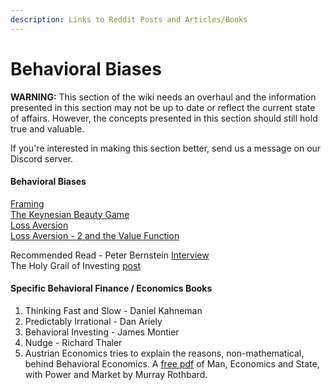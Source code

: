 ```yaml
---
description: Links to Reddit Posts and Articles/Books
---
```


# Behavioral Biases

**WARNING:** This section of the wiki needs an overhaul and the information presented in this section may not be up to date or reflect the current state of affairs. However, the concepts presented in this section should still hold true and valuable.

If you're interested in making this section better, send us a message on our Discord server.

#### **Behavioral Biases**

[Framing](http://redd.it/2b1h18)  
[The Keynesian Beauty Game](http://redd.it/2c542r)  
[Loss Aversion](http://redd.it/2duyp9)  
[Loss Aversion - 2 and the Value Function](http://redd.it/2fmg7h)

Recommended Read - Peter Bernstein [Interview](http://redd.it/2dfgll)  
The Holy Grail of Investing [post](http://redd.it/2bdjtz)

#### **Specific Behavioral Finance / Economics Books**

1.  Thinking Fast and Slow - Daniel Kahneman
2.  Predictably Irrational - Dan Ariely
3.  Behavioral Investing - James Montier
4.  Nudge - Richard Thaler
5.  Austrian Economics tries to explain the reasons, non-mathematical, behind Behavioral Economics. A [free pdf](http://mises.org/library/man-economy-and-state-power-and-market) of Man, Economics and State, with Power and Market by Murray Rothbard.
